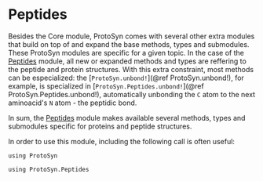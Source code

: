 # Peptides

Besides the Core module, ProtoSyn comes with several other extra modules that build on top of and expand the base methods, types and submodules. These ProtoSyn modules are specific for a given topic. In the case of the [Peptides](@ref) module, all new or expanded methods and types are reffering to the peptide and protein structures. With this extra constraint, most methods can be especialized: the [`ProtoSyn.unbond!`](@ref ProtoSyn.unbond!), for example, is specialized in [`ProtoSyn.Peptides.unbond!`](@ref ProtoSyn.Peptides.unbond!), automatically unbonding the `C` atom to the next aminoacid's `N` atom - the peptidic bond.

In sum, the [Peptides](@ref) module makes available several methods, types and submodules specific for proteins and peptide structures.

In order to use this module, including the following call is often useful:

```@setup peptides
using ProtoSyn
```

```@example peptides
using ProtoSyn.Peptides
```